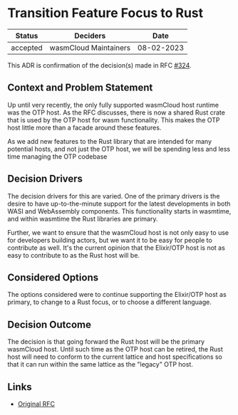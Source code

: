 # Transition Feature Focus to Rust

| Status   | Deciders                                         | Date       |
| -------- | ------------------------------------------------ | ---------- |
| accepted | wasmCloud Maintainers | 08-02-2023 |

This ADR is confirmation of the decision(s) made in RFC [#324](https://github.com/wasmCloud/wasmCloud/issues/324).

## Context and Problem Statement
Up until very recently, the only fully supported wasmCloud host runtime was the OTP host. As the RFC discusses, there is now a shared Rust crate that is used by the OTP host for wasm functionality. This makes the OTP host little more than a facade around these features. 

As we add new features to the Rust library that are intended for many potential hosts, and not just the OTP host, we will be spending less and less time managing the OTP codebase

## Decision Drivers
The decision drivers for this are varied. One of the primary drivers is the desire to have up-to-the-minute support for the latest developments in both WASI and WebAssembly components. This functionality starts in wasmtime, and within wasmtime the Rust libraries are primary.

Further, we want to ensure that the wasmCloud host is not only easy to use for developers building actors, but we want it to be easy for people to contribute as well. It's the current opinion that the Elixir/OTP host is not as easy to contribute to as the Rust host will be.

## Considered Options
The options considered were to continue supporting the Elixir/OTP host as primary, to change to a Rust focus, or to choose a different language.

## Decision Outcome
The decision is that going forward the Rust host will be the primary wasmCloud host. Until such time as the OTP host can be retired, the Rust host will need to conform to the current lattice and host specifications so that it can run within the same lattice as the "legacy" OTP host.

## Links
- [Original RFC](https://github.com/wasmCloud/wasmCloud/issues/324)